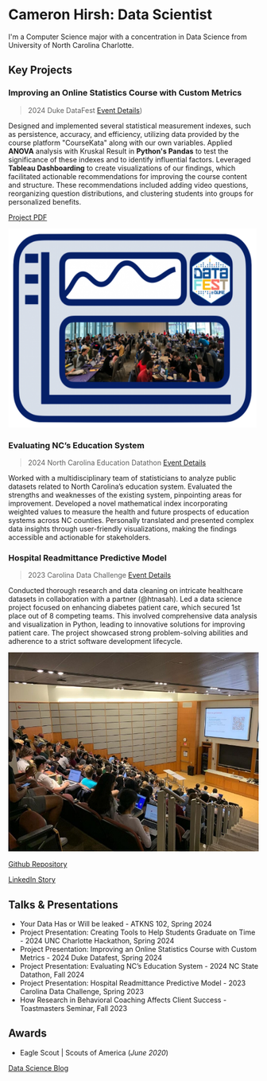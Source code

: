 # Cameron Hirsh: Data Scientist
I'm a Computer Science major with a concentration in Data Science from University of North Carolina Charlotte. 

## Key Projects

### Improving an Online Statistics Course with Custom Metrics
> 2024 Duke DataFest
[Event Details](https://dukestatsci.github.io/datafest/))

Designed and implemented several statistical measurement indexes, such as persistence, accuracy, and efficiency, utilizing data provided by the course platform "CourseKata" along with our own variables. Applied **ANOVA** analysis with Kruskal Result in **Python's Pandas** to test the significance of these indexes and to identify influential factors. Leveraged **Tableau Dashboarding** to create visualizations of our findings, which facilitated actionable recommendations for improving the course content and structure. These recommendations included adding video questions, reorganizing question distributions, and clustering students into groups for personalized benefits.

[Project PDF](https://drive.google.com/file/d/1yLmX4tvcd41AwsWEm53RdutbP3DRjJwM/view?usp=sharing)

<img src="assets/img/DUKE2024DATAFEST.png" width="500" height="400">

### Evaluating NC’s Education System
> 2024 North Carolina Education Datathon
[Event Details](https://hunt-institute.org/north-carolina-education-datathon/)

Worked with a multidisciplinary team of statisticians to analyze public datasets related to North Carolina’s education system. Evaluated the strengths and weaknesses of the existing system, pinpointing areas for improvement. Developed a novel mathematical index incorporating weighted values to measure the health and future prospects of education systems across NC counties. Personally translated and presented complex data insights through user-friendly visualizations, making the findings accessible and actionable for stakeholders.

<mp4 src="assets/336986937-dd5298a7-5a8d-483a-b896-a62e455a27a8.mp4" width="500" height="400">


### Hospital Readmittance Predictive Model
> 2023 Carolina Data Challenge
[Event Details](https://cdc.cs.unc.edu/)

Conducted thorough research and data cleaning on intricate healthcare datasets in collaboration with a partner (@htnasah). Led a data science project focused on enhancing diabetes patient care, which secured 1st place out of 8 competing teams. This involved comprehensive data analysis and visualization in Python, leading to innovative solutions for improving patient care. The project showcased strong problem-solving abilities and adherence to a strict software development lifecycle.

<img src="assets/img/2024CarolinaDataChallenge.jpeg" width="550" height="400">

[Github Repository](https://github.com/CamH53/DiabetesDatasetTool)

[LinkedIn Story](https://www.linkedin.com/pulse/unlocking-insights-from-nostalgia-my-experience-2023-carolina-hirsh/?trackingId=%2BRcOr81jQ12IJQoZVbMqsg%3D%3D)



## Talks & Presentations
- Your Data Has or Will be leaked - ATKNS 102, Spring 2024
- Project Presentation: Creating Tools to Help Students Graduate on Time - 2024 UNC Charlotte Hackathon, Spring 2024
- Project Presentation: Improving an Online Statistics Course with Custom Metrics - 2024 Duke Datafest, Spring 2024
- Project Presentation: Evaluating NC’s Education System - 2024 NC State Datathon, Fall 2024
- Project Presentation: Hospital Readmittance Predictive Model - 2023 Carolina Data Challenge, Spring 2023
- How Research in Behavioral Coaching Affects Client Success - Toastmasters Seminar, Fall 2023

## Awards			        		
- Eagle Scout | Scouts of America (_June 2020_)


[Data Science Blog](https://medium.com/@cameronhirsh)
